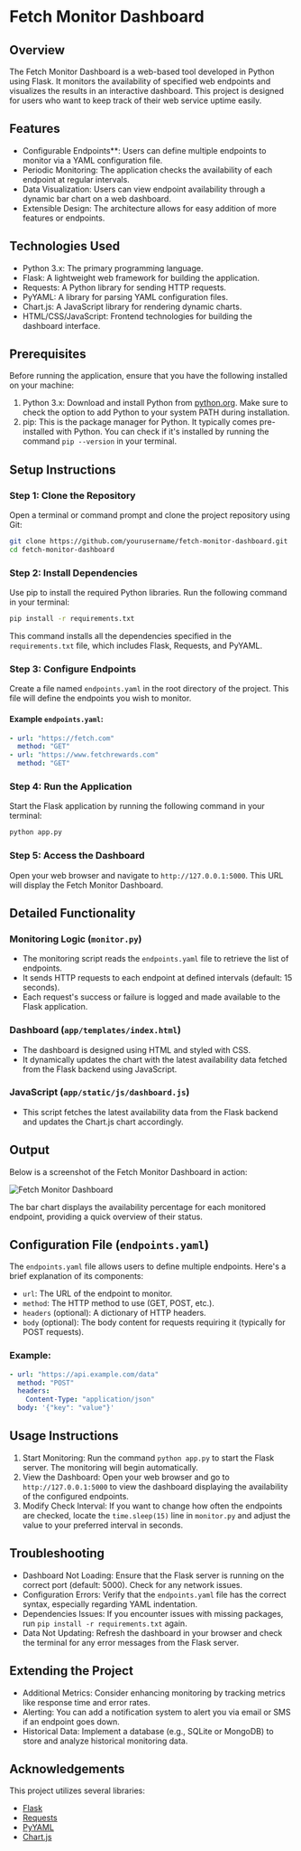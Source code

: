 

# Fetch Monitor Dashboard

## Overview
The Fetch Monitor Dashboard is a web-based tool developed in Python using Flask. It monitors the availability of specified web endpoints and visualizes the results in an interactive dashboard. This project is designed for users who want to keep track of their web service uptime easily.

## Features
- Configurable Endpoints**: Users can define multiple endpoints to monitor via a YAML configuration file.
- Periodic Monitoring: The application checks the availability of each endpoint at regular intervals.
- Data Visualization: Users can view endpoint availability through a dynamic bar chart on a web dashboard.
- Extensible Design: The architecture allows for easy addition of more features or endpoints.

## Technologies Used
- Python 3.x: The primary programming language.
- Flask: A lightweight web framework for building the application.
- Requests: A Python library for sending HTTP requests.
- PyYAML: A library for parsing YAML configuration files.
- Chart.js: A JavaScript library for rendering dynamic charts.
- HTML/CSS/JavaScript: Frontend technologies for building the dashboard interface.

## Prerequisites
Before running the application, ensure that you have the following installed on your machine:

1. Python 3.x: Download and install Python from [python.org](https://www.python.org/downloads/). Make sure to check the option to add Python to your system PATH during installation.
2. pip: This is the package manager for Python. It typically comes pre-installed with Python. You can check if it's installed by running the command `pip --version` in your terminal.

## Setup Instructions

### Step 1: Clone the Repository
Open a terminal or command prompt and clone the project repository using Git:

```bash
git clone https://github.com/yourusername/fetch-monitor-dashboard.git
cd fetch-monitor-dashboard
```

### Step 2: Install Dependencies
Use pip to install the required Python libraries. Run the following command in your terminal:

```bash
pip install -r requirements.txt
```

This command installs all the dependencies specified in the `requirements.txt` file, which includes Flask, Requests, and PyYAML.

### Step 3: Configure Endpoints
Create a file named `endpoints.yaml` in the root directory of the project. This file will define the endpoints you wish to monitor.

#### Example `endpoints.yaml`:
```yaml
- url: "https://fetch.com"
  method: "GET"
- url: "https://www.fetchrewards.com"
  method: "GET"
```

### Step 4: Run the Application
Start the Flask application by running the following command in your terminal:

```bash
python app.py
```

### Step 5: Access the Dashboard
Open your web browser and navigate to `http://127.0.0.1:5000`. This URL will display the Fetch Monitor Dashboard.

## Detailed Functionality

### Monitoring Logic (`monitor.py`)
- The monitoring script reads the `endpoints.yaml` file to retrieve the list of endpoints.
- It sends HTTP requests to each endpoint at defined intervals (default: 15 seconds).
- Each request's success or failure is logged and made available to the Flask application.

### Dashboard (`app/templates/index.html`)
- The dashboard is designed using HTML and styled with CSS.
- It dynamically updates the chart with the latest availability data fetched from the Flask backend using JavaScript.

### JavaScript (`app/static/js/dashboard.js`)
- This script fetches the latest availability data from the Flask backend and updates the Chart.js chart accordingly.

## Output

Below is a screenshot of the Fetch Monitor Dashboard in action:

![Fetch Monitor Dashboard](./path/to/your/screenshot.png)

The bar chart displays the availability percentage for each monitored endpoint, providing a quick overview of their status.

## Configuration File (`endpoints.yaml`)
The `endpoints.yaml` file allows users to define multiple endpoints. Here's a brief explanation of its components:

- `url`: The URL of the endpoint to monitor.
- `method`: The HTTP method to use (GET, POST, etc.).
- `headers` (optional): A dictionary of HTTP headers.
- `body` (optional): The body content for requests requiring it (typically for POST requests).

### Example:
```yaml
- url: "https://api.example.com/data"
  method: "POST"
  headers:
    Content-Type: "application/json"
  body: '{"key": "value"}'
```

## Usage Instructions

1. Start Monitoring: Run the command `python app.py` to start the Flask server. The monitoring will begin automatically.
2. View the Dashboard: Open your web browser and go to `http://127.0.0.1:5000` to view the dashboard displaying the availability of the configured endpoints.
3. Modify Check Interval: If you want to change how often the endpoints are checked, locate the `time.sleep(15)` line in `monitor.py` and adjust the value to your preferred interval in seconds.

## Troubleshooting

- Dashboard Not Loading: Ensure that the Flask server is running on the correct port (default: 5000). Check for any network issues.
- Configuration Errors: Verify that the `endpoints.yaml` file has the correct syntax, especially regarding YAML indentation.
- Dependencies Issues: If you encounter issues with missing packages, run `pip install -r requirements.txt` again.
- Data Not Updating: Refresh the dashboard in your browser and check the terminal for any error messages from the Flask server.

## Extending the Project
- Additional Metrics: Consider enhancing monitoring by tracking metrics like response time and error rates.
- Alerting: You can add a notification system to alert you via email or SMS if an endpoint goes down.
- Historical Data: Implement a database (e.g., SQLite or MongoDB) to store and analyze historical monitoring data.

## Acknowledgements
This project utilizes several libraries:
- [Flask](https://flask.palletsprojects.com/)
- [Requests](https://docs.python-requests.org/)
- [PyYAML](https://pyyaml.org/)
- [Chart.js](https://www.chartjs.org/)


